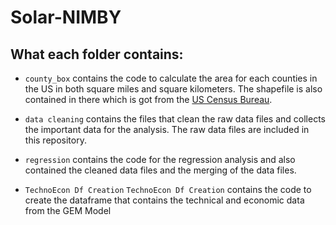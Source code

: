 # Solar-NIMBY
 
## What each folder contains:

- `county_box` contains the code to calculate the area for each counties in the US in both square miles and square kilometers. The shapefile is also contained in there which is got from the [US Census Bureau](https://www.census.gov/geographies/mapping-files/time-series/geo/carto-boundary-file.html).

- `data cleaning` contains the files that clean the raw data files and collects the important data for the analysis. The raw data files are included in this repository.

- `regression` contains the code for the regression analysis and also contained the cleaned data files and the merging of the data files.

- `TechnoEcon Df Creation` `TechnoEcon Df Creation` contains the code to create the dataframe that contains the technical and economic data from the GEM Model